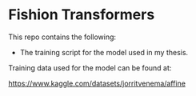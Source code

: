 # Fishion Transformers

This repo contains the following:

- The training script for the model used in my thesis.

Training data used for the model can be found at: 

https://www.kaggle.com/datasets/jorritvenema/affine
